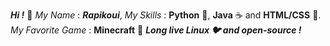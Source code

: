 ***Hi !*** 👋
*My Name* : ***Rapikoui***,
*My Skills* : **Python** 🐍, **Java** ☕ and **HTML/CSS** 🌁.
*My Favorite Game* : **Minecraft** 🌳
***Long live Linux 🐦 and open-source !***
